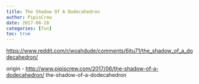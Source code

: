 ```yaml
---
title: The Shadow Of A Dodecahedron
author: PipisCrew
date: 2017-06-28
categories: [fun]
toc: true
---
```


https://www.reddit.com/r/woahdude/comments/6jtu71/the_shadow_of_a_dodecahedron/

origin - http://www.pipiscrew.com/2017/06/the-shadow-of-a-dodecahedron/ the-shadow-of-a-dodecahedron
